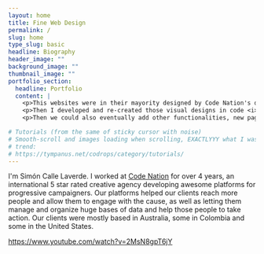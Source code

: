 ```yaml
---
layout: home
title: Fine Web Design
permalink: /
slug: home
type_slug: basic
headline: Biography
header_image: ""
background_image: ""
thumbnail_image: ""
portfolio_section:
  headline: Portfolio
  content: |
    <p>This websites were in their mayority designed by Code Nation's designers for client's approval and to be able to then continue to development phase with a full concept, an approved full design with all the required and asked features visible as wireframes created mostly in <i>Photoshop</i>, <i>Illustrator</i> or <i>Adobe XD</i>, very close to the final product as a visual PDF (but this designs aren't a website, just yet...), and so nothing slips through the cracks later. Also avoiding unexpected results at the end in terms of design or the UX concept, so everything is clear from start before beginning the actual website development. Final images and content is normally added by the clients.</p>
    <p>Then I developed and re-created those visual designs in code <i>(using: HTML</i>, <i>SCSS</i>, <i>Liquid</i> and <i>Javascript)</i> as a full dynamic website template following those designs as a guide. Starting sometimes with Bootstrap, sometimes with Slides or some with NationBuilder templates, our mayor skill was to completelly transform and customize those templates which at the end won't resemble the original, but more the new designs. I re-designed the whole website in code including every colour, corner, section and every single page making them also dynamic with Nation Builder's backend in some cases, in some others using Forestry.io, adding then finally sometimes the real content and others placeholder content and images as the client will be able and documented on how to upload everything and manage its site.</p>
    <p>Then we could also eventually add other functionalities, new pages, some in-development design changes or tweaks to the theme, creating new sections or anything coming from our client's feedback during the years and this could have been done by any one in the team.</p>

# Tutorials (from the same of sticky cursor with noise)
# Smooth-scroll and images loading when scrolling, EXACTLYYY what I was hoping for to find and have seen as a mayor
# trend:
# https://tympanus.net/codrops/category/tutorials/
---
```


I'm Simón Calle Laverde. I worked at <a class="text-codenation" href="www.codenation.com"><u>Code Nation</u></a> for over 4 years, an international 5 star rated creative agency developing awesome platforms for progressive campaigners. Our platforms helped our clients reach more people and allow them to engage with the cause, as well as letting them manage and organize huge bases of data and help those people to take action. Our clients were mostly based in Australia, some in Colombia and some in the United States.


https://www.youtube.com/watch?v=2MsN8gpT6jY